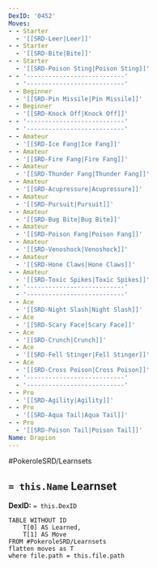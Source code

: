 ```yaml
---
DexID: '0452'
Moves:
- - Starter
  - '[[SRD-Leer|Leer]]'
- - Starter
  - '[[SRD-Bite|Bite]]'
- - Starter
  - '[[SRD-Poison Sting|Poison Sting]]'
- - '---------------------------'
  - '---------------------------'
- - Beginner
  - '[[SRD-Pin Missile|Pin Missile]]'
- - Beginner
  - '[[SRD-Knock Off|Knock Off]]'
- - '---------------------------'
  - '---------------------------'
- - Amateur
  - '[[SRD-Ice Fang|Ice Fang]]'
- - Amateur
  - '[[SRD-Fire Fang|Fire Fang]]'
- - Amateur
  - '[[SRD-Thunder Fang|Thunder Fang]]'
- - Amateur
  - '[[SRD-Acupressure|Acupressure]]'
- - Amateur
  - '[[SRD-Pursuit|Pursuit]]'
- - Amateur
  - '[[SRD-Bug Bite|Bug Bite]]'
- - Amateur
  - '[[SRD-Poison Fang|Poison Fang]]'
- - Amateur
  - '[[SRD-Venoshock|Venoshock]]'
- - Amateur
  - '[[SRD-Hone Claws|Hone Claws]]'
- - Amateur
  - '[[SRD-Toxic Spikes|Toxic Spikes]]'
- - '---------------------------'
  - '---------------------------'
- - Ace
  - '[[SRD-Night Slash|Night Slash]]'
- - Ace
  - '[[SRD-Scary Face|Scary Face]]'
- - Ace
  - '[[SRD-Crunch|Crunch]]'
- - Ace
  - '[[SRD-Fell Stinger|Fell Stinger]]'
- - Ace
  - '[[SRD-Cross Poison|Cross Poison]]'
- - '---------------------------'
  - '---------------------------'
- - Pro
  - '[[SRD-Agility|Agility]]'
- - Pro
  - '[[SRD-Aqua Tail|Aqua Tail]]'
- - Pro
  - '[[SRD-Poison Tail|Poison Tail]]'
Name: Drapion
---
```


#PokeroleSRD/Learnsets

## `= this.Name` Learnset

**DexID:** `= this.DexID`

```dataview
TABLE WITHOUT ID
    T[0] AS Learned,
    T[1] AS Move
FROM #PokeroleSRD/Learnsets
flatten moves as T
where file.path = this.file.path
```
